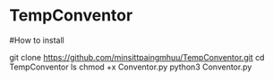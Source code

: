 # TempConventor

#How to install

git clone https://github.com/minsittpaingmhuu/TempConventor.git
cd TempConventor
ls
chmod +x Conventor.py
python3 Conventor.py


